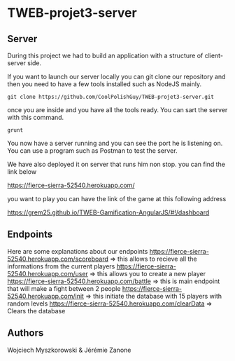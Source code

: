 # TWEB-projet3-server

## Server
During this project we had to build an application with a structure of client-server side.

If you want to launch our server locally you can git clone our repository and then you need to have a 
few tools installed such as NodeJS mainly.

```
git clone https://github.com/CoolPolishGuy/TWEB-projet3-server.git
```

once you are inside and you have all the tools ready. You can sart the server with this command.

```
grunt
```

You now have a server running and you can see the port he is listening on.
You can use a program such as Postman to test the server. 

We have also deployed it on server that runs him non stop. you can find the link below

https://fierce-sierra-52540.herokuapp.com/

you want to play you can have the link of the game at this following address

https://grem25.github.io/TWEB-Gamification-AngularJS/#!/dashboard

## Endpoints
Here are some explanations about our endpoints
https://fierce-sierra-52540.herokuapp.com/scoreboard => this allows to recieve all the informations from the current players
https://fierce-sierra-52540.herokuapp.com/user => this allows you to create a new player 
https://fierce-sierra-52540.herokuapp.com/battle => this is main endpoint that will make a fight between 2 people
https://fierce-sierra-52540.herokuapp.com/init => this initiate the database with 15 players with random levels
https://fierce-sierra-52540.herokuapp.com/clearData => Clears the database

## Authors
Wojciech Myszkorowski & Jérémie Zanone 
